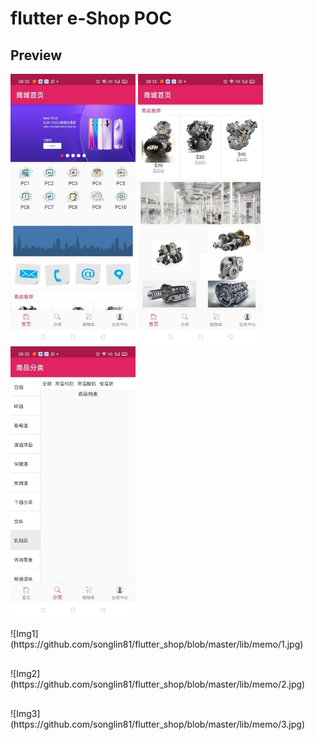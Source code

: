 # flutter e-Shop POC

## Preview

<p float="left">
	<img src="https://github.com/songlin81/flutter_shop/blob/master/lib/memo/1.jpg" alt="Img 1" width="200"/>
	<img src="https://github.com/songlin81/flutter_shop/blob/master/lib/memo/2.jpg" alt="Img 2" width="200"/>
	<img src="https://github.com/songlin81/flutter_shop/blob/master/lib/memo/3.jpg" alt="Img 3" width="200"/>
</p>

<div style="float:left;margin:0 30px 30px 0" markdown="1">
	![Img1](https://github.com/songlin81/flutter_shop/blob/master/lib/memo/1.jpg)
</div>
<div style="float:left;margin:0 30px 30px 0" markdown="1">
	![Img2](https://github.com/songlin81/flutter_shop/blob/master/lib/memo/2.jpg)
</div>
<div style="float:left;margin:0 30px 30px 0" markdown="1">
	![Img3](https://github.com/songlin81/flutter_shop/blob/master/lib/memo/3.jpg)
</div>